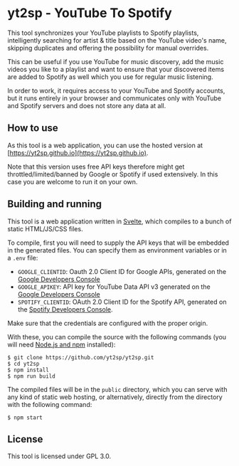 # yt2sp - YouTube To Spotify

This tool synchronizes your YouTube playlists to Spotify playlists,
intelligently searching for artist & title based on the YouTube video's
name, skipping duplicates and offering the possibility for manual
overrides.

This can be useful if you use YouTube for music discovery, add the music
videos you like to a playlist and want to ensure that your discovered
items are added to Spotify as well which you use for regular music
listening.

In order to work, it requires access to your YouTube and Spotify accounts,
but it runs entirely in your browser and communicates only with YouTube
and Spotify servers and does not store any data at all.

## How to use

As this tool is a web application, you can use the hosted version at 
[https://yt2sp.github.io](https://yt2sp.github.io).

Note that this version uses free API keys therefore might get throttled/limited/banned
by Google or Spotify if used extensively. In this case you are welcome to
run it on your own.

## Building and running

This tool is a web application written in [Svelte](https://svelte.dev), which compiles to
a bunch of static HTML/JS/CSS files.

To compile, first you will need to supply the API keys that will be embedded in the generated
files. You can specify them as environment variables or in a `.env` file:

- `GOOGLE_CLIENTID`: Oauth 2.0 Client ID for Google APIs, generated on the [Google Developers Console](https://console.developers.google.com/apis/credentials)
- `GOOGLE_APIKEY`: API key for YouTube Data API v3 generated on the [Google Developers Console](https://console.developers.google.com/apis/credentials)
- `SPOTIFY_CLIENTID`: OAuth 2.0 Client ID for the Spotify API, generated on the [Spotify Developers Console](https://developer.spotify.com/dashboard/applications).

Make sure that the credentials are configured with the proper origin.

With these, you can compile the source with the following commands (you will
need [Node.js and npm](https://nodejs.org/) installed):

    $ git clone https://github.com/yt2sp/yt2sp.git
    $ cd yt2sp
    $ npm install
    $ npm run build

The compiled files will be in the `public` directory, which you can serve with any kind of static
web hosting, or alternatively, directly from the directory with the following command:

    $ npm start

## License

This tool is licensed under GPL 3.0.